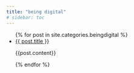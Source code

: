 ```yaml
---
title: "being digital"
# sidebar: toc
---
```


<ul>
  {% for post in site.categories.beingdigital %}
    <li>
      <a href="/thehelloworldproject/beingdigital{{ post.url }}">{{ post.title }}</a>
    </li>
    <p>
    {{post.content}}
    </p>
  {% endfor %}
</ul>